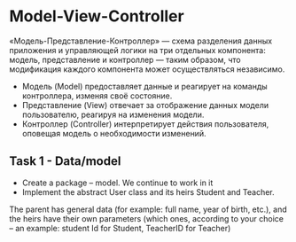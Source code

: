 # Model-View-Controller 

«Модель-Представление-Контроллер» — схема разделения данных приложения и управляющей логики на три отдельных компонента: модель, представление и контроллер — таким образом, что модификация каждого компонента может осуществляться независимо.

- Модель (Model) предоставляет данные и реагирует на команды контроллера, изменяя своё состояние.
- Представление (View) отвечает за отображение данных модели пользователю, реагируя на изменения модели.
- Контроллер (Controller) интерпретирует действия пользователя, оповещая модель о необходимости изменений.

## Task 1 - Data/model

- Create a package – model. We continue to work in it
- Implement the abstract User class and its heirs Student and Teacher.

The parent has general data (for example: full name, year of birth, etc.), and
the heirs have their own parameters (which ones, according to your choice – an example:
student Id for Student, TeacherID for Teacher)